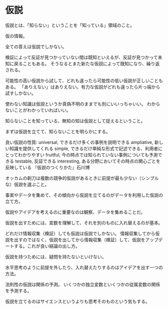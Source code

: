 # 仮説

仮説とは、「知らない」ということを「知っている」領域のこと。

仮の情報。

全ての答えは仮説でしかない。

検証によって反証が見つかっていない間は既知といえるが、反証が見つかって未知に戻ることもある。
そうなるとまた新たな仮説によって既知になり、繰り返される。

可能性の高い仮説から試して、どれも違ったら可能性の低い仮説が正しいこともある。
「ありえない」はありえない。有力な仮説がどれも違ったら片っ端から試すしかない。

使わない知識は仮説というか真偽不明のままでも別にいいっちゃいい。
わからないことがわかっていればいい。

知らないことを知っている、無知の知は仮説として捉えるということ。

まずは仮説を立てて、知らないことを明らかにする。

良い仮説の性質:
universal, できるだけ多くの事例を説明できる
ampliative, 新しい知識を提供してくれる
simple, できるだけ単純な形式で記述できる、利用者にとってわかりやすい
fruitful, 今の時点では知られていない事例についても予測できる
testable, 反証できる
interesting, ある分野においてその時点の関心ごとを反映している
『仮説のつくりかた』石川博

オッカムの剃刀は複数の競争的仮説があるときに前提が最も少ない（シンプルな）仮説を選ぶこと。

事実やデータを集めて、その傾向から仮説を立てるのがデータを利用した仮説の立て方。

仮説やアイデアを考えるのに重要なのは観察、データを集めることだ。

仮説を出すためには、変数を理解して、それを別のものに入れ替えるのが基本。

どれだけ情報収集（検証）しても仮説は仮説でしかない。
情報収集してから仮説を出すのではなく、仮説を出してから情報収集（検証）して、仮説をアップデートする。これが良い結論の出し方。

仮説を持つためには、疑問を持たないといけない。

水平思考のように前提を外したり、入れ替えたりするのはアイデアを出す一つの方法。

法則性の仮説は関係の予測。
いくつかの独立変数といくつかの従属変数の関係を予測する。

仮説を立てるのはサイエンスというよりも思考そのものという気もする。
